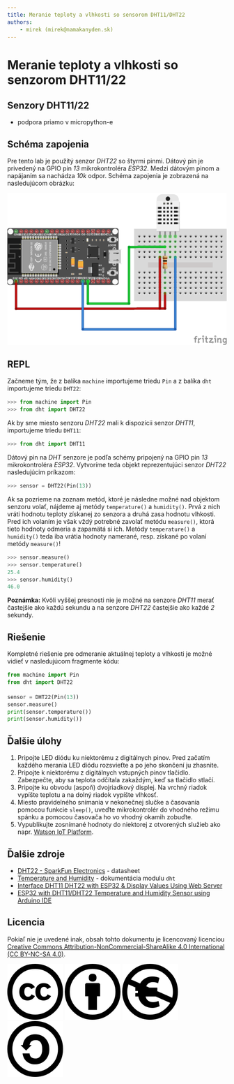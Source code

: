 ```yaml
---
title: Meranie teploty a vlhkosti so sensorom DHT11/DHT22
authors:
	- mirek (mirek@namakanyden.sk)
---
```

# Meranie teploty a vlhkosti so senzorom DHT11/22

## Senzory DHT11/22

* podpora priamo v micropython-e

## Schéma zapojenia

Pre tento lab je použitý senzor _DHT22_ so štyrmi pinmi. Dátový pin je privedený na GPIO pin _13_ mikrokontroléra _ESP32_. Medzi dátovým pinom a napájaním sa nachádza _10k_ odpor. Schéma zapojenia je zobrazená na nasledujúcom obrázku:

![Schematic](images/esp32.with.dht22.png)

## REPL

Začneme tým, že z balíka `machine` importujeme triedu `Pin` a z balíka `dht` importujeme triedu `DHT22`:

```python
>>> from machine import Pin
>>> from dht import DHT22
```

Ak by sme miesto senzoru _DHT22_ mali k dispozícii senzor _DHT11_, importujeme triedu `DHT11`:

```python
>>> from dht import DHT11
```

Dátový pin na _DHT_ senzore je podľa schémy pripojený na GPIO pin _13_ mikrokontroléra _ESP32_. Vytvoríme teda objekt reprezentujúci senzor _DHT22_ nasledujúcim príkazom:

```python
>>> sensor = DHT22(Pin(13))
```

Ak sa pozrieme na zoznam metód, ktoré je následne možné nad objektom senzoru volať, nájdeme aj metódy `temperature()` a `humidity()`. Prvá z nich vráti hodnotu teploty získanej zo senzora a druhá zasa hodnotu vlhkosti. Pred ich volaním je však vždý potrebné zavolať metódu `measure()`, ktorá tieto hodnoty odmeria a zapamätá si ich. Metódy `temperature()` a `humidity()` teda iba vrátia hodnoty namerané, resp. získané po volaní metódy `measure()`!

```python
>>> sensor.measure()
>>> sensor.temperature()
25.4
>>> sensor.humidity()
46.0
```

**Poznámka:** Kvôli vyššej presnosti nie je možné na senzore _DHT11_ merať častejšie ako každú sekundu a na senzore _DHT22_ častejšie ako každé _2_ sekundy.

## Riešenie

Kompletné riešenie pre odmeranie aktuálnej teploty a vlhkosti je možné vidieť v nasledujúcom fragmente kódu:


```python
from machine import Pin
from dht import DHT22

sensor = DHT22(Pin(13))
sensor.measure()
print(sensor.temperature())
print(sensor.humidity())
```

## Ďalšie úlohy

1. Pripojte LED diódu ku niektorému z digitálnych pinov. Pred začatím každého merania LED diódu rozsvieťte a po jeho skončení ju zhasnite.
2. Pripojte k niektorému z digitálnych vstupných pinov tlačidlo. Zabezpečte, aby sa teplota odčítala zakaždým, keď sa tlačidlo stlačí.
3. Pripojte ku obvodu (aspoň) dvojriadkový displej. Na vrchný riadok vypíšte teplotu a na dolný riadok vypíšte vlhkosť.
4. Miesto pravidelného snímania v nekonečnej slučke a časovania pomocou funkcie `sleep()`, uveďte mikrokontrolér do vhodného režimu spánku a pomocou časovača ho vo vhodný okamih zobuďte.
5. Vypublikujte zosnímané hodnoty do niektorej z otvorených služieb ako napr. [Watson IoT Platform](https://www.ibm.com/internet-of-things/solutions/iot-platform/watson-iot-platform).

## Ďalšie zdroje

* [DHT22 - SparkFun Electronics](https://www.sparkfun.com/datasheets/Sensors/Temperature/DHT22.pdf) - datasheet
* [Temperature and Humidity](https://docs.micropython.org/en/latest/esp8266/tutorial/dht.html) - dokumentácia modulu `dht`
* [Interface DHT11 DHT22 with ESP32 & Display Values Using Web Server](https://lastminuteengineers.com/esp32-dht11-dht22-web-server-tutorial/)
* [ESP32 with DHT11/DHT22 Temperature and Humidity Sensor using Arduino IDE](https://randomnerdtutorials.com/esp32-dht11-dht22-temperature-humidity-sensor-arduino-ide/)

## Licencia

Pokiaľ nie je uvedené inak, obsah tohto dokumentu je licencovaný licenciou [Creative Commons Attribution-NonCommercial-ShareAlike 4.0 International (CC BY-NC-SA 4.0)](https://creativecommons.org/licenses/by-nc-sa/4.0/).

![Creative Commons](images/cc.svg) ![by](images/by.svg) ![nc-eu](images/nc-eu.svg) ![sa](images/sa.svg)